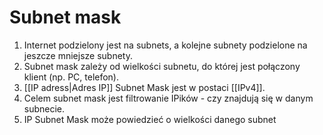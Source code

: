 # Subnet mask
1. Internet podzielony jest na subnets, a kolejne subnety podzielone na jeszcze mniejsze subnety. 
2. Subnet mask zależy od wielkości subnetu, do której jest połączony klient (np. PC, telefon).
3. [[IP adress|Adres IP]] Subnet Mask jest w postaci [[IPv4]].
4. Celem subnet mask jest filtrowanie IPików - czy znajdują się w danym subnecie.
5. IP Subnet Mask może powiedzieć o wielkości danego subnet